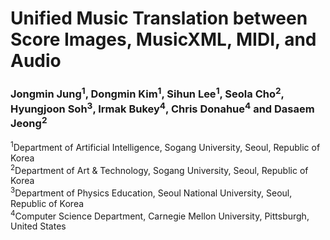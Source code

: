 # Unified Music Translation between Score Images, MusicXML, MIDI, and Audio
### Jongmin Jung<sup>1</sup>, Dongmin Kim<sup>1</sup>, Sihun Lee<sup>1</sup>, Seola Cho<sup>2</sup>, Hyungjoon Soh<sup>3</sup>, Irmak Bukey<sup>4</sup>, Chris Donahue<sup>4</sup> and Dasaem Jeong<sup>2</sup>
<sup>1</sup>Department of Artificial Intelligence, Sogang University, Seoul, Republic of Korea<br>
<sup>2</sup>Department of Art & Technology, Sogang University, Seoul, Republic of Korea<br>
<sup>3</sup>Department of Physics Education, Seoul National University, Seoul, Republic of Korea<br>
<sup>4</sup>Computer Science Department, Carnegie Mellon University, Pittsburgh, United States